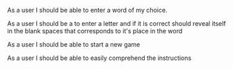 As a user I should be able to enter a word of my choice.

As a user I should be a to enter a letter and if it is correct should reveal itself in the blank spaces that corresponds to it's place in the word

As a user I should be able to start a new game

As a user I should be able to easily comprehend the instructions
